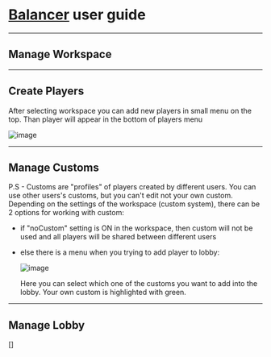 # **[Balancer](https://owbalancer.ddns.net)** user guide
____
## Manage Workspace
____
## Create Players
After selecting workspace you can add new players in small menu on the top.
Than player will appear in the bottom of players menu

![image](https://user-images.githubusercontent.com/63819958/176691488-d7badc02-ad4c-4369-a798-15d73e2242e0.png)
____
## Manage Customs
P.S - Customs are "profiles" of players created by different users. You can use other users's customs, but you can't edit not your own custom. 
Depending on the settings of the workspace (custom system), there can be 2 options for working with custom:
* if "noCustom" setting is ON in the workspace, then custom will not be used and all players will be shared between different users
* else there is a menu when you trying to add player to lobby:

  ![image](https://user-images.githubusercontent.com/63819958/176694147-0c00ba1c-3a61-45a8-8cf7-4c697bb9037c.png)
  
  Here you can select which one of the customs you want to add into the lobby.
  Your own custom is highlighted with green.
____
## Manage Lobby
[] 



